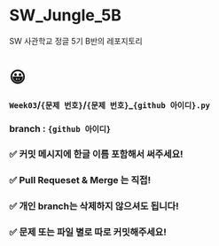 # SW_Jungle_5B
SW 사관학교 정글 5기 B반의 레포지토리

# 😀


### `Week03`/`{문제 번호}`/`{문제 번호}`_`{github 아이디}.py`
### branch : `{github 아이디}`
### ✅ 커밋 메시지에 한글 이름 포함해서 써주세요!
### ✅ Pull Requeset & Merge 는 직접!
### ✅ 개인 branch는 삭제하지 않으셔도 됩니다!
### ✅ 문제 또는 파일 별로 따로 커밋해주세요!
